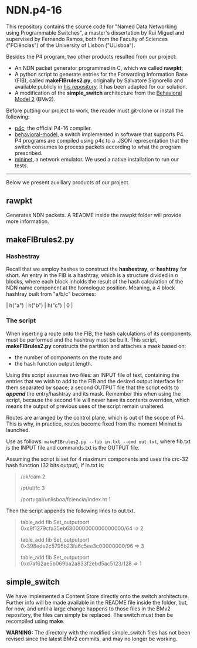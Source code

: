# NDN.p4-16

This repository contains the source code for "Named Data Networking using Programmable Switches", a master's dissertation by Rui Miguel and supervised by Fernando Ramos, both from the Faculty of Sciences ("FCiências") of the University of Lisbon ("ULisboa").

Besides the P4 program, two other products resulted from our project:

* An NDN packet generator programmed in C, which we called **rawpkt**;
* A python script to generate entries for the Forwarding Information Base (FIB), called **makeFIBrules2.py**, originally by Salvatore Signorello and available publicly in [his repository](https://github.com/signorello/NDN.p4). It has been adapted for our solution.
* A modification of the **simple\_switch** architecture from the [Behavioral Model 2](https://github.com/p4lang/behavioral-model) (BMv2).



Before putting our project to work, the reader must git-clone or install the following:

* [p4c](https://github.com/p4lang/p4c), the official P4-16 compiler.
* [behavioral-model](https://github.com/p4lang/behavioral-model), a switch implemented in software that supports P4. P4 programs are compiled using p4c to a .JSON representation that the switch consumes to process packets according to what the program prescribed.
* [mininet](http://mininet.org/), a network emulator. We used a native installation to run our tests.


---

Below we present auxiliary products of our project.

## rawpkt

Generates NDN packets. A README inside the rawpkt folder will provide more information.

## makeFIBrules2.py

### Hashestray
Recall that we employ hashes to construct the **hashestray**, or **hashtray** for short. An entry in the FIB is a hashtray, which is a structure divided in _n_ blocks, where each block inholds the result of the hash calculation of the NDN name component at the homologue position. Meaning, a 4 block hashtray built from "a/b/c" becomes:

| h("a") | h("b") | h("c") |  0  |

### The script
When inserting a route onto the FIB, the hash calculations of its components must be performed and the hashtray must be built. This script, **makeFIBrules2.py** constructs the partition and attaches a mask based on:

* the number of components on the route and 
* the hash function output length.

Using this script assumes two files: an INPUT file of text, containing the entries that we wish to add to the FIB and the desired output interface for them separated by space; a second OUTPUT file that the script edits to **_append_** the entry/hashtray and its mask. Remember this when using the script, because the second file will never have its contents overriden, which means the output of previous uses of the script remain unaltered.

Routes are arranged by the control plane, which is out of the scope of P4. This is why, in practice, routes become fixed from the moment Mininet is launched.

Use as follows: `makeFIBrules2.py --fib in.txt --cmd out.txt`, where fib.txt is the INPUT file and commands.txt is the OUTPUT file.

Assuming the script is set for 4 maximum components and uses the crc-32 hash function (32 bits output), if in.txt is:

>/uk/cam 2
>
>/pt/ul/fc 3
>
>/portugal/unlisboa/fciencia/index.ht 1

Then the script appends the following lines to out.txt.

>table_add fib Set_outputport 0xc9f1279cfa35eb680000000000000000/64 => 2
>
>table_add fib Set_outputport 0x398ede2c5795b23fa6c5ee3c00000000/96 => 3
>
>table_add fib Set_outputport 0xd7af62ae5b069ba2a833f2ebd5ac5123/128 => 1


## simple\_switch

We have implemented a Content Store directly onto the switch architecture. Further info will be made available in the README file inside the folder, but, for now, and until a large change happens to those files in the BMv2 repository, the files can simply be replaced. The switch must then be recompiled using **make**.

**WARNING:** The directory with the modified simple\_switch files has not been revised since the latest BMv2 commits, and may no longer be working.
